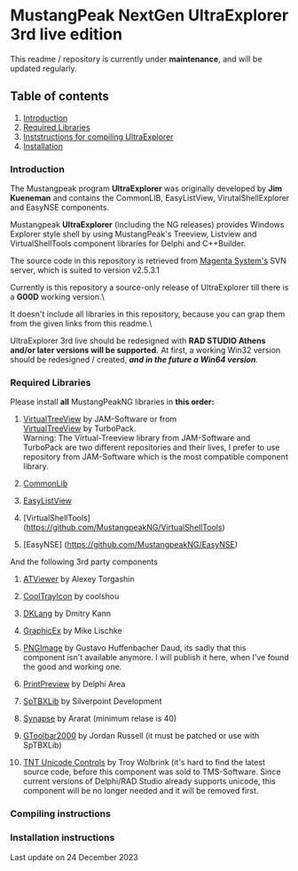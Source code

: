 MustangPeak NextGen UltraExplorer 3rd live edition
==================================================

This readme / repository is currently under **maintenance**, and will be updated regularly.

## Table of contents
1.  [Introduction](#Introduction)
2.  [Required Libraries](#Required-Libraries)
3.  [Inststructions for compiling UltraExplorer](#Compiling)
4.  [Installation](#Installation)


### Introduction

The Mustangpeak program **UltraExplorer** was originally developed by **Jim 
Kueneman** and contains the CommonLIB, EasyListView, VirutalShellExplorer and EasyNSE components.

Mustangpeak **UltraExplorer** (including the NG releases) provides Windows Explorer style shell by using MustangPeak's Treeview, Listview and
VirtualShellTools component libraries for Delphi and C++Builder.

The source code in this repository is retrieved from [Magenta System's](https://magsys.co.uk) SVN server, which is suited
to version v2.5.3.1

Currently is this repository a source-only release of UltraExplorer till there is a **G00D** working version.\

It doesn't include all libraries in this repository, because you can grap them from the given links from this readme.\

UltraExplorer 3rd live should be redesigned with **RAD STUDIO Athens and/or later versions will be supported.**
At first, a working Win32 version should be redesigned / created, ***and in the future a Win64 version***.

### Required Libraries

Please install **all** MustangPeakNG libraries in **this order:**

1.	[VirtualTreeView](https://github.com/JAM-Software/Virtual-TreeView) by JAM-Software or from\
		[VirtualTreeView](https://github.com/TurboPack/Virtual-TreeView) by TurboPack.\
		Warning: The Virtual-Treeview library from JAM-Software and TurboPack are two different repositories and their
		lives, I prefer to use repository from JAM-Software which is the most compatible component library.

2.	[CommonLib](https://github.com/MustangPeakNG/CommonLib)

3.	[EasyListView](https://github.com/MustangPeakNG/EasyListView)

4.	[VirtualShellTools] (https://github.com/MustangpeakNG/VirtualShellTools)

5.	[EasyNSE] (https://github.com/MustangpeakNG/EasyNSE)

And the following 3rd party components

1.	[ATViewer](https://github.com/Alexey-T/ATViewer) by Alexey Torgashin

2.	[CoolTrayIcon](https://github.com/coolshou/CoolTrayIcon) by coolshou 

3.	[DKLang](https://github.com/yktoo/dklang) by Dmitry Kann

4.	[GraphicEx](https://github.com/mike-lischke/GraphicEx) by Mike Lischke

5.	[PNGImage]() by Gustavo Huffenbacher Daud, its sadly that this component isn't available anymore. I will publish it here, when I've found the good and working one. 

6.	[PrintPreview](http://www.delphiarea.com/products/delphi-components/preview/) by Delphi Area

7.	[SpTBXLib](https://github.com/SilverpointDev/sptbxlib) by Silverpoint Development

8.	[Synapse](http://synapse.ararat.cz/) by Ararat (minimum relase is 40)

9.	[GToolbar2000](https://jrsoftware.org/tb2kdl.php) by Jordan Russell (it must be patched or use with SpTBXLib)

10.	[TNT Unicode Controls]() by Troy Wolbrink (it's hard to find the latest source code, before this component was sold to TMS-Software. Since current versions of Delphi/RAD Studio already supports unicode, this component will be no longer needed and it will be removed first.


### Compiling instructions


### Installation instructions

Last update on 24 December 2023